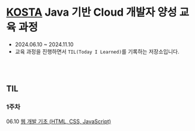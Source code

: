 # [KOSTA](https://kostaswedu.co.kr/index) Java 기반 Cloud 개발자 양성 교육 과정
- 2024.06.10 ~ 2024.11.10
- 교육 과정을 진행하면서 `TIL(Today I Learned)`를 기록하는 저장소입니다.   

<br/>
<br/>

## TIL
### 1주차
06.10 [웹 개발 기초 (HTML, CSS, JavaScript)](./1주차/240610/README.md)
